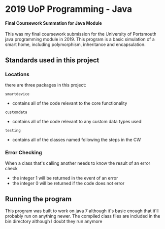 # 2019 UoP Programming - Java
#### Final Coursework Summation for Java Module
This was my final coursework submission for the University of Portsmouth java programming module in 2019. This program is a basic simulation of a smart home, including polymorphism, inheritance and encapsulation.

## Standards used in this project

### Locations
there are three packages in this project:

`smartdevice`
- contains all of the code relevant to the core functionality

`customdata`
- contains all of the code relevant to any custom data types used

`testing`
- contains all of the classes named following the steps in the CW

### Error Checking
When a class that's calling another needs to know the result of an error check
- the integer 1 will be returned in the event of an error
- the integer 0 will be returned if the code does not error 

## Running the program
This program was built to work on java 7 although it's basic enough that it'll probably run on anything newer. The compiled class files are included in the bin directory although I doubt they run anymore
